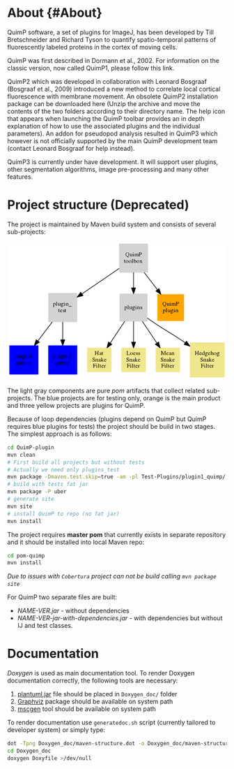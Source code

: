 # About {#About}

QuimP software, a set of plugins for ImageJ, has been developed by Till Bretschneider and Richard 
Tyson to quantify spatio-temporal patterns of fluorescently labeled proteins in the cortex of moving 
cells.

QuimP was first described in Dormann et al., 2002. For information on the classic version, now 
called QuimP1, please follow this link.

QuimP2 which was developed in collaboration with Leonard Bosgraaf (Bosgraaf et al., 2009) 
introduced a new method to correlate local cortical fluorescence with membrane movement. An 
obsolete QuimP2 installation package can be downloaded here (Unzip the archive and move the contents
of the two folders according to their directory name. The help icon that appears when launching the
QuimP toolbar provides an in depth explanation of how to use the associated plugins and the 
individual parameters). An addon for pseudopod analysis resulted in QuimP3 which however is not 
officially supported by the main QuimP development team (contact Leonard Bosgraaf for help instead).

QuimP3 is currently under have development. It will support user plugins, other segmentation 
algorithms, image pre-processing and many other features.

# Project structure (Deprecated)

The project is maintained by Maven build system and consists of several sub-projects:

![ProjectStructure](Doxygen_doc/maven-structure.png)

The light gray components are pure *pom* artifacts that collect related sub-projects. The blue 
projects are for testing only, orange is the main product and three yellow projects are plugins for 
QuimP.

Because of loop dependencies (plugins depend on QuimP but QuimP requires blue plugins for tests) the 
project should be build in two stages. The simplest approach is as follows:

 ```bash
 cd QuimP-plugin
 mvn clean
 # First build all projects but without tests
 # Actually we need only plugins_test
 mvn package -Dmaven.test.skip=true -am -pl Test-Plugins/plugin1_quimp/,Test-Plugins/plugin2_quimp/
 # build with tests fat jar
 mvn package -P uber
 # generate site
 mvn site
 # install QuimP to repo (no fat jar)
 mvn install
 ```

The project requires **master pom** that currently exists in separate repository and it should be installed into local Maven repo:

 ```bash
cd pom-quimp
mvn install
 ```

_Due to issues with `Cobertura` project can not be build calling `mvn package site`_

 For QuimP two separate files are built:
- *NAME-VER.jar* - without dependencies
- *NAME-VER-jar-with-dependencies.jar* - with dependencies but without IJ and test classes.
 
# Documentation

*Doxygen* is used as main documentation tool. To render Doxygen documentation correctly, 
the following tools are necessary:

1. [plantuml.jar](http://plantuml.com/) file should be placed in `Doxygen_doc/` folder
2. [Graphviz](www.graphviz.org/) package should be available on system path
3. [mscgen](http://www.mcternan.me.uk/mscgen/) tool should be available on system path

To render documentation use `generatedoc.sh` script (currently tailored to developer system) 
or simply type:

```bash
dot -Tpng Doxygen_doc/maven-structure.dot -o Doxygen_doc/maven-structure.png
cd Doxygen_doc
doxygen Doxyfile >/dev/null
```

 